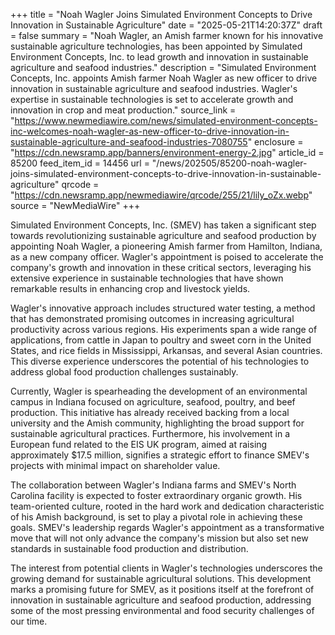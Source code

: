 +++
title = "Noah Wagler Joins Simulated Environment Concepts to Drive Innovation in Sustainable Agriculture"
date = "2025-05-21T14:20:37Z"
draft = false
summary = "Noah Wagler, an Amish farmer known for his innovative sustainable agriculture technologies, has been appointed by Simulated Environment Concepts, Inc. to lead growth and innovation in sustainable agriculture and seafood industries."
description = "Simulated Environment Concepts, Inc. appoints Amish farmer Noah Wagler as new officer to drive innovation in sustainable agriculture and seafood industries. Wagler's expertise in sustainable technologies is set to accelerate growth and innovation in crop and meat production."
source_link = "https://www.newmediawire.com/news/simulated-environment-concepts-inc-welcomes-noah-wagler-as-new-officer-to-drive-innovation-in-sustainable-agriculture-and-seafood-industries-7080755"
enclosure = "https://cdn.newsramp.app/banners/environment-energy-2.jpg"
article_id = 85200
feed_item_id = 14456
url = "/news/202505/85200-noah-wagler-joins-simulated-environment-concepts-to-drive-innovation-in-sustainable-agriculture"
qrcode = "https://cdn.newsramp.app/newmediawire/qrcode/255/21/lily_oZx.webp"
source = "NewMediaWire"
+++

<p>Simulated Environment Concepts, Inc. (SMEV) has taken a significant step towards revolutionizing sustainable agriculture and seafood production by appointing Noah Wagler, a pioneering Amish farmer from Hamilton, Indiana, as a new company officer. Wagler's appointment is poised to accelerate the company's growth and innovation in these critical sectors, leveraging his extensive experience in sustainable technologies that have shown remarkable results in enhancing crop and livestock yields.</p><p>Wagler's innovative approach includes structured water testing, a method that has demonstrated promising outcomes in increasing agricultural productivity across various regions. His experiments span a wide range of applications, from cattle in Japan to poultry and sweet corn in the United States, and rice fields in Mississippi, Arkansas, and several Asian countries. This diverse experience underscores the potential of his technologies to address global food production challenges sustainably.</p><p>Currently, Wagler is spearheading the development of an environmental campus in Indiana focused on agriculture, seafood, poultry, and beef production. This initiative has already received backing from a local university and the Amish community, highlighting the broad support for sustainable agricultural practices. Furthermore, his involvement in a European fund related to the EIS UK program, aimed at raising approximately $17.5 million, signifies a strategic effort to finance SMEV's projects with minimal impact on shareholder value.</p><p>The collaboration between Wagler's Indiana farms and SMEV's North Carolina facility is expected to foster extraordinary organic growth. His team-oriented culture, rooted in the hard work and dedication characteristic of his Amish background, is set to play a pivotal role in achieving these goals. SMEV's leadership regards Wagler's appointment as a transformative move that will not only advance the company's mission but also set new standards in sustainable food production and distribution.</p><p>The interest from potential clients in Wagler's technologies underscores the growing demand for sustainable agricultural solutions. This development marks a promising future for SMEV, as it positions itself at the forefront of innovation in sustainable agriculture and seafood production, addressing some of the most pressing environmental and food security challenges of our time.</p>